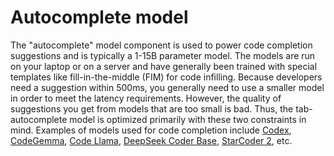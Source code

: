 # Autocomplete model
The "autocomplete" model component is used to power code completion suggestions and is typically a 1-15B parameter model. The models are run on your laptop or on a server and have generally been trained with special templates like fill-in-the-middle (FIM) for code infilling. Because developers need a suggestion within 500ms, you generally need to use a smaller model in order to meet the latency requirements. However, the quality of suggestions you get from models that are too small is bad. Thus, the tab-autocomplete model is optimized primarily with these two constraints in mind. Examples of models used for code completion include [Codex](https://arxiv.org/pdf/2107.03374.pdf), [CodeGemma](https://developers.googleblog.com/2024/04/gemma-family-expands.html), [Code Llama](https://arxiv.org/pdf/2308.12950.pdf), [DeepSeek Coder Base](https://deepseekcoder.github.io/), [StarCoder 2](https://arxiv.org/pdf/2402.19173.pdf), etc.